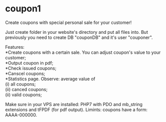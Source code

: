 # coupon1
Create coupons with special personal sale for your customer!

Just create folder in your website's directory and put all files into. But previously you need to create DB "couponDB" and it's 
user "couponer".

Features:<br/>
*Create coupons with a certain sale. You can adjust coupon's value to your customer;<br/>
*Output coupon in pdf;<br/>
*Check issued coupons;<br/>
*Canscel coupons;<br/>
*Statistics page. Observe: average value of <br/>
(i) all coupons;<br/> 
(ii) canced coupons;<br/>
(ii) valid coupons;<br/>


Make sure in your VPS are installed: PHP7 with PDO and mb_string extensions and tFPDF (for pdf output).
Limints: coupons have a form: AAAA-000000.
